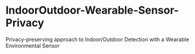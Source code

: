 # IndoorOutdoor-Wearable-Sensor-Privacy
Privacy-preserving approach to Indoor/Outdoor Detection with a Wearable Environmental Sensor
